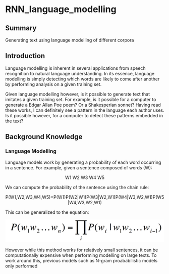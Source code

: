 # RNN_language_modelling
## Summary 
Generating text using language modelling of different corpora

## Introduction 
Language modelling is inherent in several applications from speech recognition to natural language understanding. In its essence, language modelling is simply detecting which words are likely to come after another by performing analysis on a given training set. 

Given language modelling however, is it possible to generate text that imitates a given training set. For example, is it possible for a computer to generate a Edgar Allan Poe poem? Or a Shakesperian sonnet? Having read these works, I can definitely see a pattern in the language each author uses. Is it possible however, for a computer to detect these patterns embedded in the text? 

## Background Knowledge 
### Language Modelling 
Language models work by generating a probability of each word occurring in a sentence. For example, given a sentence composed of words (W): 
<p align="center">
W1 W2 W3 W4 W5 
</p>
We can compute the probability of the sentence using the chain rule: 
<p align="center">
P(W1,W2,W3,W4,W5)=P(W1)P(W2|W1)P(W3|W2,W1)P(W4|W3,W2,W1)P(W5|W4,W3,W2,W1)
</p>

This can be generalized to the equation: 

![Generalized Equation](docs/equation.png)


However while this method works for relatively small sentences, it can be computationally expensive when performing modelling on large texts. To work around this, previous models such as N-gram proababilistic models only performed 
